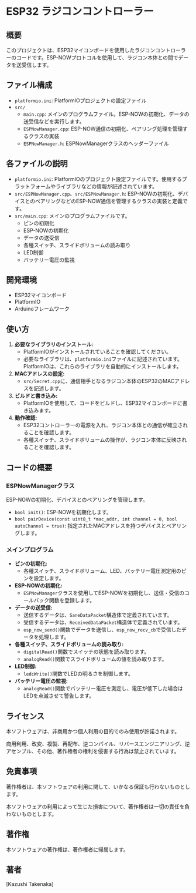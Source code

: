 # ESP32 ラジコンコントローラー

## 概要

このプロジェクトは、ESP32マイコンボードを使用したラジコンコントローラーのコードです。ESP-NOWプロトコルを使用して、ラジコン本体との間でデータを送受信します。

## ファイル構成
* `platformio.ini`: PlatformIOプロジェクトの設定ファイル
* `src/`
    * `main.cpp`: メインのプログラムファイル。ESP-NOWの初期化、データの送受信などを実行します。
    * `ESPNowManager.cpp`: ESP-NOW通信の初期化、ペアリング処理を管理するクラスの実装
    * `ESPNowManager.h`: ESPNowManagerクラスのヘッダーファイル

## 各ファイルの説明

* `platformio.ini`: PlatformIOのプロジェクト設定ファイルです。使用するプラットフォームやライブラリなどの情報が記述されています。
* `src/ESPNowManager.cpp`、`src/ESPNowManager.h`: ESP-NOWの初期化、デバイスとのペアリングなどのESP-NOW通信を管理するクラスの実装と定義です。
* `src/main.cpp`: メインのプログラムファイルです。
    * ピンの初期化
    * ESP-NOWの初期化
    * データの送受信
    * 各種スイッチ、スライドボリュームの読み取り
    * LED制御
    * バッテリー電圧の監視

## 開発環境

* ESP32マイコンボード
* PlatformIO
* Arduinoフレームワーク

## 使い方

1.  **必要なライブラリのインストール:**
    * PlatformIOがインストールされていることを確認してください。
    * 必要なライブラリは、`platformio.ini`ファイルに記述されています。PlatformIOは、これらのライブラリを自動的にインストールします。
2.  **MACアドレスの設定:**
    * `src/Secret.cpp`に、通信相手となるラジコン本体のESP32のMACアドレスを記述します。
3.  **ビルドと書き込み:**
    * PlatformIOを使用して、コードをビルドし、ESP32マイコンボードに書き込みます。
4.  **動作確認:**
    * ESP32コントローラーの電源を入れ、ラジコン本体との通信が確立されることを確認します。
    * 各種スイッチ、スライドボリュームの操作が、ラジコン本体に反映されることを確認します。

## コードの概要

### ESPNowManagerクラス

ESP-NOWの初期化、デバイスとのペアリングを管理します。

* `bool init()`: ESP-NOWを初期化します。
* `bool pairDevice(const uint8_t *mac_addr, int channel = 0, bool autoChannel = true)`: 指定されたMACアドレスを持つデバイスとペアリングします。

### メインプログラム

* **ピンの初期化:**
    * 各種スイッチ、スライドボリューム、LED、バッテリー電圧測定用のピンを設定します。
* **ESP-NOWの初期化:**
    * `ESPNowManager`クラスを使用してESP-NOWを初期化し、送信・受信のコールバック関数を登録します。
* **データの送受信:**
    * 送信するデータは、`SaneDataPacket`構造体で定義されています。
    * 受信するデータは、`ReceivedDataPacket`構造体で定義されています。
    * `esp_now_send()`関数でデータを送信し、`esp_now_recv_cb`で受信したデータを処理します。
* **各種スイッチ、スライドボリュームの読み取り:**
    * `digitalRead()`関数でスイッチの状態を読み取ります。
    * `analogRead()`関数でスライドボリュームの値を読み取ります。
* **LED制御:**
    * `ledcWrite()`関数でLEDの明るさを制御します。
* **バッテリー電圧の監視:**
    * `analogRead()`関数でバッテリー電圧を測定し、電圧が低下した場合はLEDを点滅させて警告します。

## ライセンス

本ソフトウェアは、非商用かつ個人利用の目的でのみ使用が許諾されます。

商用利用、改変、複製、再配布、逆コンパイル、リバースエンジニアリング、逆アセンブル、その他、著作権者の権利を侵害する行為は禁止されています。

## 免責事項

著作権者は、本ソフトウェアの利用に関して、いかなる保証も行わないものとします。

本ソフトウェアの利用によって生じた損害について、著作権者は一切の責任を負わないものとします。

## 著作権

本ソフトウェアの著作権は、著作権者に帰属します。

## 著者

\[Kazushi Takenaka\]